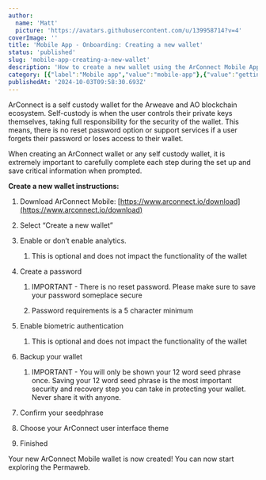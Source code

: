 ```yaml
---
author:
  name: 'Matt'
  picture: 'https://avatars.githubusercontent.com/u/139958714?v=4'
coverImage: ''
title: 'Mobile App - Onboarding: Creating a new wallet'
status: 'published'
slug: 'mobile-app-creating-a-new-wallet'
description: 'How to create a new wallet using the ArConnect Mobile App'
category: [{"label":"Mobile app","value":"mobile-app"},{"value":"getting-started","label":"Getting started"},{"value":"pinned","label":"Pinned"}]
publishedAt: '2024-10-03T09:58:30.693Z'
---
```


ArConnect is a self custody wallet for the Arweave and AO blockchain ecosystem. Self-custody is when the user controls their private keys themselves, taking full responsibility for the security of the wallet. This means, there is no reset password option or support services if a user forgets their password or loses access to their wallet.

When creating an ArConnect wallet or any self custody wallet, it is extremely important to carefully complete each step during the set up and save critical information when prompted.

**Create a new wallet instructions:**

1. Download ArConnect Mobile: [https://www.arconnect.io/download](https://www.arconnect.io/download)

2. Select “Create a new wallet”

3. Enable or don’t enable analytics.

    1. This is optional and does not impact the functionality of the wallet

    <!-- -->

    <!-- -->

    <!-- -->

4. Create a password

    1. IMPORTANT - There is no reset password. Please make sure to save your password someplace secure

    2. Password requirements is a 5 character minimum

    <!-- -->

    <!-- -->

    <!-- -->

5. Enable biometric authentication

    1. This is optional and does not impact the functionality of the wallet

    <!-- -->

    <!-- -->

    <!-- -->

6. Backup your wallet

    1. IMPORTANT - You will only be shown your 12 word seed phrase once. Saving your 12 word seed phrase is the most important security and recovery step you can take in protecting your wallet. Never share it with anyone.

    <!-- -->

    <!-- -->

    <!-- -->

7. Confirm your seedphrase

8. Choose your ArConnect user interface theme

9. Finished

Your new ArConnect Mobile wallet is now created! You can now start exploring the Permaweb.

